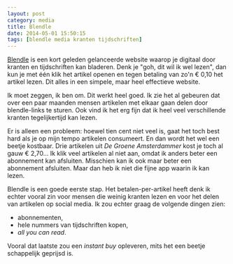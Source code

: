 ```yaml
---
layout: post
category: media
title: Blendle
date: 2014-05-01 15:50:15
tags: [blendle media kranten tijdschriften]
---
```


[Blendle][1] is een kort geleden gelanceerde website waarop je digitaal door
kranten en tijdschriften kan bladeren. Denk je "goh, dit wil ik wel lezen", dan
kun je met één klik het artikel openen en tegen betaling van zo'n € 0,10 het
artikel lezen. Dit alles in een simpele, maar heel effectieve website.

<!--more-->

Ik moet zeggen, ik ben om. Dit werkt heel goed. Ik zie het al gebeuren dat over
een paar maanden mensen artikelen met elkaar gaan delen door blendle-links te sturen.
Ook vind ik het erg fijn dat ik heel veel verschillende kranten tegelijkertijd kan
lezen.

Er is alleen een probleem: hoewel tien cent niet veel is, gaat het toch best
hard als je op mijn tempo artikelen consumeert. En dan wordt het wel een beetje
kostbaar. Drie artikelen uit *De Groene Amsterdammer* kost je toch al gauw
€ 2,70... Ik klik veel artikelen al niet aan, omdat ik anders beter een
abonnement kan afsluiten. Misschien kan ik ook maar beter een abonnement
afsluiten. Maar dan heb ik niet die fijne app waarin ik kan lezen.

Blendle is een goede eerste stap. Het betalen-per-artikel heeft denk ik echter vooral
zin voor mensen die weinig kranten lezen en voor het delen van artikelen op social
media. Ik zou echter graag de volgende dingen zien:

* abonnementen,
* hele nummers van tijdschriften kopen,
* *all you can read*.

Vooral dat laatste zou een *instant buy* opleveren, mits het een beetje schappelijk
geprijsd is.

[1]: http//blendle.nl

